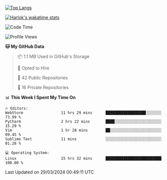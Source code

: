 [![Top Langs](https://github-readme-stats.vercel.app/api/top-langs/?username=remisiki&theme=dracula&layout=compact&hide=Jupyter%20Notebook,CSS,HTML&langs_count=10&exclude_repo=GMM-Demux-GUI)](https://github.com/anuraghazra/github-readme-stats)

[![Harlok's wakatime stats](https://github-readme-stats.vercel.app/api/wakatime?username=@remisiki&theme=dracula&layout=compact&langs_count=10&hide=other,html,css,text,json,markdown,jupyter)](https://github.com/anuraghazra/github-readme-stats)

<!--START_SECTION:waka-->
![Code Time](http://img.shields.io/badge/Code%20Time-722%20hrs%2046%20mins-blue)

![Profile Views](http://img.shields.io/badge/Profile%20Views-1-blue)

**🐱 My GitHub Data** 

> 📦 1.1 MB Used in GitHub's Storage 
 > 
> 💼 Opted to Hire
 > 
> 📜 42 Public Repositories 
 > 
> 🔑 16 Private Repositories 
 > 
📊 **This Week I Spent My Time On** 

```text
🔥 Editors: 
WebStorm                 11 hrs 29 mins      ██████████████████░░░░░░░   73.99 % 
PyCharm                  2 hrs 22 mins       ████░░░░░░░░░░░░░░░░░░░░░   15.29 % 
Vim                      1 hr 28 mins        ██░░░░░░░░░░░░░░░░░░░░░░░   09.45 % 
Sublime Text             11 mins             ░░░░░░░░░░░░░░░░░░░░░░░░░   01.28 % 

💻 Operating System: 
Linux                    15 hrs 32 mins      █████████████████████████   100.00 % 
```


 Last Updated on 29/03/2024 00:49:11 UTC
<!--END_SECTION:waka-->
